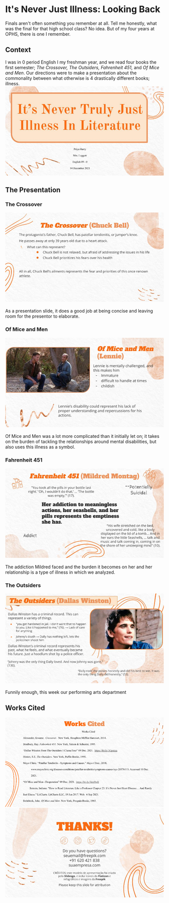 # It's Never Just Illness: Looking Back
Finals aren't often something you remember at all. Tell me honestly, what was the final for that high school class? No idea. But of my four years at OPHS, 
there is one I remember. 

## Context
I was in 0 period English I my freshman year, and we read four books the first semester; *The Crossover, The Outsiders, Fahrenheit 451,* and *Of Mice and Men*.
Our directions were to make a presentation about the commonality between what otherwise is 4 drastically different books; illness. 
![title](https://github.com/CaptainSapphire/PH-s-Blog/blob/main/assets/April%202025/It's%20Never%20Just%20Illness%20Finals_Priya%20Harry.jpg?raw=true)

## The Presentation

### The Crossover
![crossover](https://github.com/CaptainSapphire/PH-s-Blog/blob/main/assets/April%202025/It's%20Never%20Just%20Illness%20Finals_Priya%20Harry%20(1).jpg?raw=true)<br><br>
As a presentation slide, it does a good job at being concise and leaving room for the presentor to elaborate. 

### Of Mice and Men
![mice and men](https://github.com/CaptainSapphire/PH-s-Blog/blob/main/assets/April%202025/It's%20Never%20Just%20Illness%20Finals_Priya%20Harry%20(2).jpg?raw=true)<br><br>
Of Mice and Men was a lot more complicated than it initially let on; it takes on the burden of tackling the relationships around mental disabilities, but also uses this illness as a symbol. 

### Fahrenheit 451
![fahrenheit 451](https://github.com/CaptainSapphire/PH-s-Blog/blob/main/assets/April%202025/It's%20Never%20Just%20Illness%20Finals_Priya%20Harry%20(3).jpg?raw=true)<br><br>
The addiction Mildred faced and the burden it becomes on her and her relationship is a type of illness in which we analyzed. 

### The Outsiders
![the outsiders](https://github.com/CaptainSapphire/PH-s-Blog/blob/main/assets/April%202025/It's%20Never%20Just%20Illness%20Finals_Priya%20Harry%20(4).jpg?raw=true)<br><br>
Funnily enough, this week our performing arts department 

## Works Cited
![works cited](https://github.com/CaptainSapphire/PH-s-Blog/blob/main/assets/April%202025/It's%20Never%20Just%20Illness%20Finals_Priya%20Harry.png?raw=true)
![freepik](https://github.com/CaptainSapphire/PH-s-Blog/blob/main/assets/April%202025/It's%20Never%20Just%20Illness%20Finals_Priya%20Harry%20(5).jpg?raw=true)
